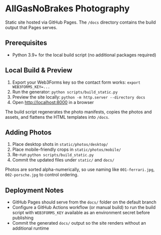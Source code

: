 # AllGasNoBrakes Photography

Static site hosted via GitHub Pages. The `/docs` directory contains the build output that Pages serves.

## Prerequisites

- Python 3.9+ for the local build script (no additional packages required)

## Local Build & Preview

1. Export your Web3Forms key so the contact form works: `export WEB3FORMS_KEY=...`
2. Run the generator: `python scripts/build_static.py`
3. Preview the site locally: `python -m http.server --directory docs`
4. Open <http://localhost:8000> in a browser

The build script regenerates the photo manifests, copies the photos and assets, and flattens the HTML templates into `/docs`.

## Adding Photos

1. Place desktop shots in `static/photos/desktop/`
2. Place mobile-friendly crops in `static/photos/mobile/`
3. Re-run `python scripts/build_static.py`
4. Commit the updated files under `static/` and `docs/`

Photos are sorted alpha-numerically, so use naming like `001-ferrari.jpg`, `002-porsche.jpg` to control ordering.

## Deployment Notes

- GitHub Pages should serve from the `docs/` folder on the default branch
- Configure a GitHub Actions workflow (or manual build) to run the build script with `WEB3FORMS_KEY` available as an environment secret before publishing
- Commit the generated `docs/` output so the site renders without an additional runtime
